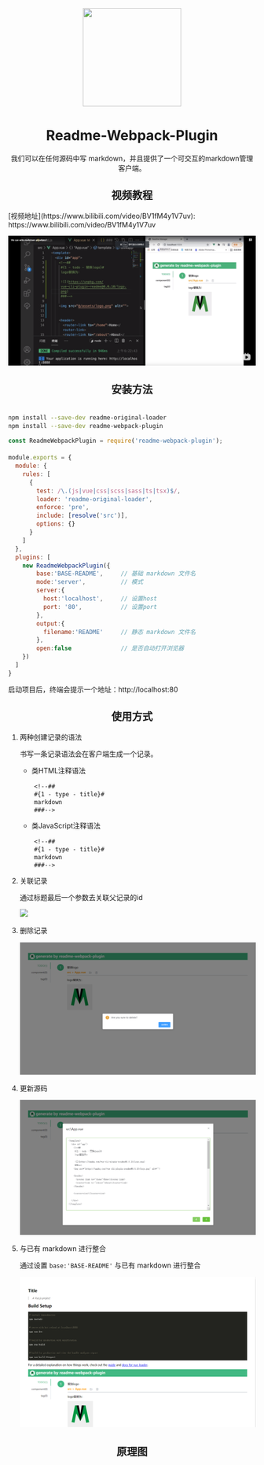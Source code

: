 <div align="center">
  <a href="https://github.com/webpack/webpack">
    <img width="200" height="200"
      src="https://webpack.js.org/assets/icon-square-big.svg">
  </a>
  <h1>Readme-Webpack-Plugin</h1>
  <p>我们可以在任何源码中写 markdown，并且提供了一个可交互的markdown管理客户端。</p>
</div>


<h2 align="center">视频教程</h2>
[视频地址](https://www.bilibili.com/video/BV1fM4y1V7uv): https://www.bilibili.com/video/BV1fM4y1V7uv


![](./doc/images/screenshot.jpg)

<h2 align="center">安装方法</h2>

```bash

npm install --save-dev readme-original-loader
npm install --save-dev readme-webpack-plugin

```

```js
const ReadmeWebpackPlugin = require('readme-webpack-plugin');

module.exports = {
  module: {
    rules: [
      {
        test: /\.(js|vue|css|scss|sass|ts|tsx)$/,
        loader: 'readme-original-loader',
        enforce: 'pre',
        include: [resolve('src')],
        options: {}
      }
    ]
  },
  plugins: [
    new ReadmeWebpackPlugin({
        base:'BASE-README',     // 基础 markdown 文件名
        mode:'server',          // 模式
        server:{                
          host:'localhost',     // 设置host
          port: '80',           // 设置port
        },
        output:{
          filename:'README'     // 静态 markdown 文件名
        },
        open:false              // 是否自动打开浏览器
    })
  ]
}
```

启动项目后，终端会提示一个地址：http://localhost:80

<h2 align="center">使用方式</h2>

1. 两种创建记录的语法

    书写一条记录语法会在客户端生成一个记录。

    - 类HTML注释语法

    ```
        <!--## 
        #{1 - type - title}# 
        markdown
        ###-->
    ```

    - 类JavaScript注释语法

    ```
        <!--## 
        #{1 - type - title}# 
        markdown
        ###-->
    ```

2. 关联记录
   
   通过标题最后一个参数去关联父记录的id

   ![](http://csdn.19991223.com/img/associatedrecord.png)



3. 删除记录
   
   ![](./doc/images/del.jpg)



4. 更新源码
   
   ![](./doc/images/update.jpg)


5. 与已有 markdown 进行整合

   通过设置 `base:'BASE-README'` 与已有 markdown 进行整合
   
   ![](./doc/images/base.jpg)



<h2 align="center">原理图</h2>

